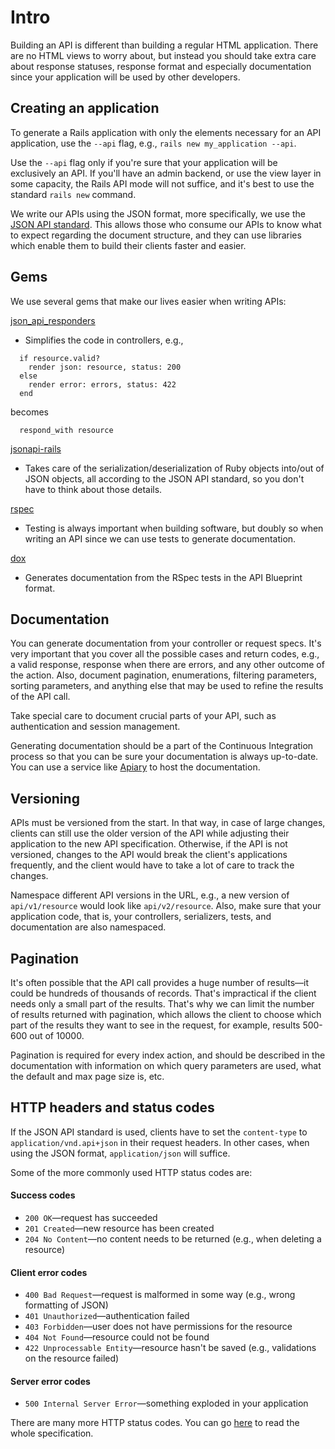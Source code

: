 # Intro

Building an API is different than building a regular HTML application. There are
no HTML views to worry about, but instead you should take extra care about response statuses, response format and especially documentation since your application will be used by other developers.

## Creating an application

To generate a Rails application with only the elements necessary for an API
application, use the `--api` flag, e.g.,
`rails new my_application --api`.

Use the `--api` flag only if you're sure that your application will be exclusively an API. If you'll have
an admin backend, or use the view layer in some capacity, the Rails API mode will not suffice, and it's best to
use the standard `rails new` command.

We write our APIs using the JSON format, more specifically, we use the [JSON API standard](http://jsonapi.org/).
This allows those who consume our APIs to know what to expect regarding the
document structure, and they can use libraries which enable them to build their clients faster and easier.

## Gems

We use several gems that make our lives easier when writing APIs:

[json_api_responders](https://github.com/infinum/json_api_responders)
* Simplifies the code in controllers, e.g.,
```
  if resource.valid?
    render json: resource, status: 200
  else
    render error: errors, status: 422
  end
```
becomes
```
  respond_with resource
```

[jsonapi-rails](https://github.com/jsonapi-rb/jsonapi-rails)
 * Takes care of the serialization/deserialization of Ruby objects into/out of JSON
objects, all according to the JSON API standard, so you don't have to think about
those details.

[rspec](https://github.com/rspec/rspec-rails)
 * Testing is always important when building software, but doubly so when writing
an API since we can use tests to generate documentation.

[dox](https://github.com/infinum/dox)
*  Generates documentation from the RSpec tests in the API Blueprint format.

## Documentation

You can generate documentation from your controller or request specs. It's very
important that you cover all the possible cases and return codes, e.g., a valid response,
response when there are errors, and any other outcome of the action. Also, document pagination, enumerations, filtering parameters, sorting parameters, and anything else that may be used to refine the results of the API call.

Take special care to document crucial parts of your API, such as authentication and session management.

Generating documentation should be a part of the Continuous Integration process so that you can be sure your documentation is always up-to-date. You can use a service like
[Apiary](https://apiary.io/) to host the documentation.

## Versioning

APIs must be versioned from the start. In that way, in case of large changes, clients can still use the older version of the API while adjusting their application to the new API specification. Otherwise, if the API is not versioned, changes to the API would break the  client's applications frequently, and the client would have to take a lot of care to track the changes.

Namespace different API versions in the URL, e.g., a new version of ```api/v1/resource``` would look like ```api/v2/resource```. Also, make sure that your application code, that is, your controllers, serializers, tests, and documentation are also namespaced.

## Pagination

It's often possible that the API call provides a huge number of results—it could be hundreds of thousands of records. That's impractical if the client needs only a small part of the results. That's why we can limit the number of results returned with pagination, which allows the client to choose which part of the results they want to see in the request, for example, results 500-600 out of 10000.

Pagination is required for every index action, and should be described in the documentation with information on which query parameters are used, what the default and max page size is, etc.

## HTTP headers and status codes

If the JSON API standard is used, clients have to set the `content-type` to `application/vnd.api+json` in their request headers. In other cases, when using the JSON format, `application/json` will suffice.

Some of the more commonly used HTTP status codes are:
#### Success codes
* `200 OK`—request has succeeded
* `201 Created`—new resource has been created
* `204 No Content`—no content needs to be returned (e.g., when deleting a resource)

#### Client error codes
* `400 Bad Request`—request is malformed in some way (e.g., wrong formatting of JSON)
* `401 Unauthorized`—authentication failed
* `403 Forbidden`—user does not have permissions for the resource
* `404 Not Found`—resource could not be found
* `422 Unprocessable Entity`—resource hasn't be saved (e.g., validations on the resource failed)

#### Server error codes
* `500 Internal Server Error`—something exploded in your application


There are many more HTTP status codes. You can go [here](https://www.w3.org/Protocols/rfc2616/rfc2616-sec10.html) to read the whole specification.
